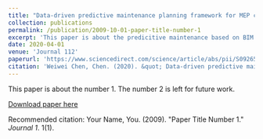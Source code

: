 ```yaml
---
title: "Data-driven predictive maintenance planning framework for MEP components based on BIM and IoT using machine learning algorithms"
collection: publications
permalink: /publication/2009-10-01-paper-title-number-1
excerpt: 'This paper is about the predicitive maintenance based on BIM and IoT using ML algorithms.'
date: 2020-04-01
venue: 'Journal 112'
paperurl: 'https://www.sciencedirect.com/science/article/abs/pii/S0926580518308562'
citation: 'Weiwei Chen, Chen. (2020). &quot; Data-driven predictive maintenance planning framework for MEP components based on BIM and IoT using machine learning algorithms.&quot; <i>Automation in Construction</i>. 112(103087).'
---
```

This paper is about the number 1. The number 2 is left for future work.

[Download paper here]( https://www.sciencedirect.com/science/article/abs/pii/S0926580518308562)

Recommended citation: Your Name, You. (2009). "Paper Title Number 1." <i>Journal 1</i>. 1(1).
